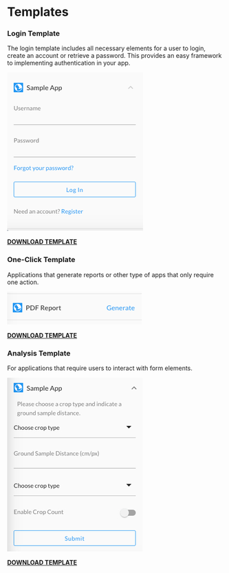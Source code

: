 # Templates

### Login Template

The login template includes all necessary elements for a user to login, create an account or retrieve a password. This provides an easy framework to implementing authentication in your app.

![](/docs/assets/login-template.jpg)

[**DOWNLOAD TEMPLATE**](https://github.com/dronedeploy/DroneDeploy-App-Market/releases/download/v1.2/dronedeploy-app-full.zip)

### One-Click Template

Applications that generate reports or other type of apps that only require one action.

![](/docs/assets/generate-template.jpg)

[**DOWNLOAD TEMPLATE**](https://github.com/dronedeploy/DroneDeploy-App-Market/releases/download/v1.2/dronedeploy-app-one-click.zip)

### Analysis Template

For applications that require users to interact with form elements.

![](/docs/assets/analysis-template.jpg)

[**DOWNLOAD TEMPLATE**](https://github.com/dronedeploy/DroneDeploy-App-Market/releases/download/v1.2/dronedeploy-app-input.zip)
